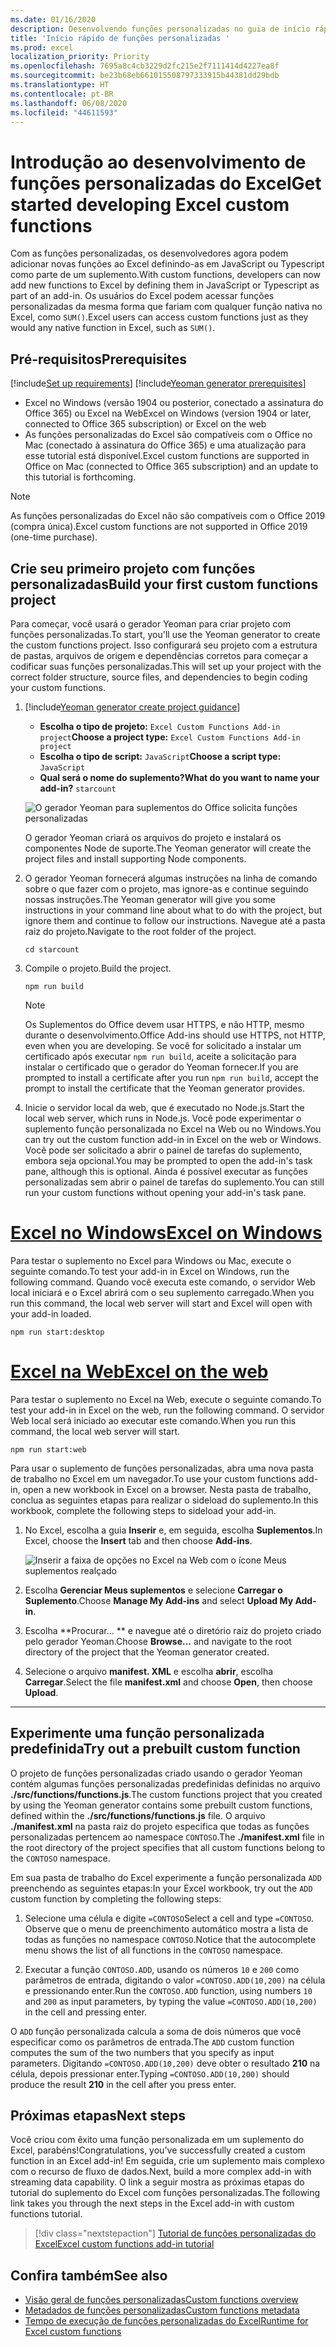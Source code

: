 ```yaml
---
ms.date: 01/16/2020
description: Desenvolvendo funções personalizadas no guia de início rápido do Excel.
title: 'Início rápido de funções personalizadas '
ms.prod: excel
localization_priority: Priority
ms.openlocfilehash: 7695a8c4cb3229d2fc215e2f7111414d4227ea8f
ms.sourcegitcommit: be23b68eb661015508797333915b44381dd29bdb
ms.translationtype: HT
ms.contentlocale: pt-BR
ms.lasthandoff: 06/08/2020
ms.locfileid: "44611593"
---
```

# <a name="get-started-developing-excel-custom-functions"></a><span data-ttu-id="577fc-103">Introdução ao desenvolvimento de funções personalizadas do Excel</span><span class="sxs-lookup"><span data-stu-id="577fc-103">Get started developing Excel custom functions</span></span>

<span data-ttu-id="577fc-104">Com as funções personalizadas, os desenvolvedores agora podem adicionar novas funções ao Excel definindo-as em JavaScript ou Typescript como parte de um suplemento.</span><span class="sxs-lookup"><span data-stu-id="577fc-104">With custom functions, developers can now add new functions to Excel by defining them in JavaScript or Typescript as part of an add-in.</span></span> <span data-ttu-id="577fc-105">Os usuários do Excel podem acessar funções personalizadas da mesma forma que fariam com qualquer função nativa no Excel, como `SUM()`.</span><span class="sxs-lookup"><span data-stu-id="577fc-105">Excel users can access custom functions just as they would any native function in Excel, such as `SUM()`.</span></span>

## <a name="prerequisites"></a><span data-ttu-id="577fc-106">Pré-requisitos</span><span class="sxs-lookup"><span data-stu-id="577fc-106">Prerequisites</span></span>

[!include[Set up requirements](../includes/set-up-dev-environment-beforehand.md)]
[!include[Yeoman generator prerequisites](../includes/quickstart-yo-prerequisites.md)]

* <span data-ttu-id="577fc-107">Excel no Windows (versão 1904 ou posterior, conectado a assinatura do Office 365) ou Excel na Web</span><span class="sxs-lookup"><span data-stu-id="577fc-107">Excel on Windows (version 1904 or later, connected to Office 365 subscription) or Excel on the web</span></span>
* <span data-ttu-id="577fc-108">As funções personalizadas do Excel são compatíveis com o Office no Mac (conectado à assinatura do Office 365) e uma atualização para esse tutorial está disponível.</span><span class="sxs-lookup"><span data-stu-id="577fc-108">Excel custom functions are supported in Office on Mac (connected to Office 365 subscription) and an update to this tutorial is forthcoming.</span></span>

>[!NOTE]
><span data-ttu-id="577fc-109">As funções personalizadas do Excel não são compatíveis com o Office 2019 (compra única).</span><span class="sxs-lookup"><span data-stu-id="577fc-109">Excel custom functions are not supported in Office 2019 (one-time purchase).</span></span>

## <a name="build-your-first-custom-functions-project"></a><span data-ttu-id="577fc-110">Crie seu primeiro projeto com funções personalizadas</span><span class="sxs-lookup"><span data-stu-id="577fc-110">Build your first custom functions project</span></span>

<span data-ttu-id="577fc-111">Para começar, você usará o gerador Yeoman para criar projeto com funções personalizadas.</span><span class="sxs-lookup"><span data-stu-id="577fc-111">To start, you'll use the Yeoman generator to create the custom functions project.</span></span> <span data-ttu-id="577fc-112">Isso configurará seu projeto com a estrutura de pastas, arquivos de origem e dependências corretos para começar a codificar suas funções personalizadas.</span><span class="sxs-lookup"><span data-stu-id="577fc-112">This will set up your project with the correct folder structure, source files, and dependencies to begin coding your custom functions.</span></span>

1. [!include[Yeoman generator create project guidance](../includes/yo-office-command-guidance.md)]

    - <span data-ttu-id="577fc-113">**Escolha o tipo de projeto:** `Excel Custom Functions Add-in project`</span><span class="sxs-lookup"><span data-stu-id="577fc-113">**Choose a project type:** `Excel Custom Functions Add-in project`</span></span>
    - <span data-ttu-id="577fc-114">**Escolha o tipo de script:** `JavaScript`</span><span class="sxs-lookup"><span data-stu-id="577fc-114">**Choose a script type:** `JavaScript`</span></span>
    - <span data-ttu-id="577fc-115">**Qual será o nome do suplemento?**</span><span class="sxs-lookup"><span data-stu-id="577fc-115">**What do you want to name your add-in?**</span></span> `starcount`

    ![O gerador Yeoman para suplementos do Office solicita funções personalizadas](../images/starcountPrompt.png)

    <span data-ttu-id="577fc-117">O gerador Yeoman criará os arquivos do projeto e instalará os componentes Node de suporte.</span><span class="sxs-lookup"><span data-stu-id="577fc-117">The Yeoman generator will create the project files and install supporting Node components.</span></span>

2. <span data-ttu-id="577fc-118">O gerador Yeoman fornecerá algumas instruções na linha de comando sobre o que fazer com o projeto, mas ignore-as e continue seguindo nossas instruções.</span><span class="sxs-lookup"><span data-stu-id="577fc-118">The Yeoman generator will give you some instructions in your command line about what to do with the project, but ignore them and continue to follow our instructions.</span></span> <span data-ttu-id="577fc-119">Navegue até a pasta raiz do projeto.</span><span class="sxs-lookup"><span data-stu-id="577fc-119">Navigate to the root folder of the project.</span></span>

    ```command&nbsp;line
    cd starcount
    ```

3. <span data-ttu-id="577fc-120">Compile o projeto.</span><span class="sxs-lookup"><span data-stu-id="577fc-120">Build the project.</span></span> 

    ```command&nbsp;line
    npm run build
    ```

    > [!NOTE]
    > <span data-ttu-id="577fc-121">Os Suplementos do Office devem usar HTTPS, e não HTTP, mesmo durante o desenvolvimento.</span><span class="sxs-lookup"><span data-stu-id="577fc-121">Office Add-ins should use HTTPS, not HTTP, even when you are developing.</span></span> <span data-ttu-id="577fc-122">Se você for solicitado a instalar um certificado após executar `npm run build`, aceite a solicitação para instalar o certificado que o gerador do Yeoman fornecer.</span><span class="sxs-lookup"><span data-stu-id="577fc-122">If you are prompted to install a certificate after you run `npm run build`, accept the prompt to install the certificate that the Yeoman generator provides.</span></span>

4. <span data-ttu-id="577fc-123">Inicie o servidor local da web, que é executado no Node.js.</span><span class="sxs-lookup"><span data-stu-id="577fc-123">Start the local web server, which runs in Node.js.</span></span> <span data-ttu-id="577fc-124">Você pode experimentar o suplemento função personalizada no Excel na Web ou no Windows.</span><span class="sxs-lookup"><span data-stu-id="577fc-124">You can try out the custom function add-in in Excel on the web or Windows.</span></span> <span data-ttu-id="577fc-125">Você pode ser solicitado a abrir o painel de tarefas do suplemento, embora seja opcional.</span><span class="sxs-lookup"><span data-stu-id="577fc-125">You may be prompted to open the add-in's task pane, although this is optional.</span></span> <span data-ttu-id="577fc-126">Ainda é possível executar as funções personalizadas sem abrir o painel de tarefas do suplemento.</span><span class="sxs-lookup"><span data-stu-id="577fc-126">You can still run your custom functions without opening your add-in's task pane.</span></span>

# <a name="excel-on-windows"></a>[<span data-ttu-id="577fc-127">Excel no Windows</span><span class="sxs-lookup"><span data-stu-id="577fc-127">Excel on Windows</span></span>](#tab/excel-windows)

<span data-ttu-id="577fc-128">Para testar o suplemento no Excel para Windows ou Mac, execute o seguinte comando.</span><span class="sxs-lookup"><span data-stu-id="577fc-128">To test your add-in in Excel on Windows, run the following command.</span></span> <span data-ttu-id="577fc-129">Quando você executa este comando, o servidor Web local iniciará e o Excel abrirá com o seu suplemento carregado.</span><span class="sxs-lookup"><span data-stu-id="577fc-129">When you run this command, the local web server will start and Excel will open with your add-in loaded.</span></span>

```command&nbsp;line
npm run start:desktop
```

# <a name="excel-on-the-web"></a>[<span data-ttu-id="577fc-130">Excel na Web</span><span class="sxs-lookup"><span data-stu-id="577fc-130">Excel on the web</span></span>](#tab/excel-online)

<span data-ttu-id="577fc-131">Para testar o suplemento no Excel na Web, execute o seguinte comando.</span><span class="sxs-lookup"><span data-stu-id="577fc-131">To test your add-in in Excel on the web, run the following command.</span></span> <span data-ttu-id="577fc-132">O servidor Web local será iniciado ao executar este comando.</span><span class="sxs-lookup"><span data-stu-id="577fc-132">When you run this command, the local web server will start.</span></span>

```command&nbsp;line
npm run start:web
```

<span data-ttu-id="577fc-133">Para usar o suplemento de funções personalizadas, abra uma nova pasta de trabalho no Excel em um navegador.</span><span class="sxs-lookup"><span data-stu-id="577fc-133">To use your custom functions add-in, open a new workbook in Excel on a browser.</span></span> <span data-ttu-id="577fc-134">Nesta pasta de trabalho, conclua as seguintes etapas para realizar o sideload do suplemento.</span><span class="sxs-lookup"><span data-stu-id="577fc-134">In this workbook, complete the following steps to sideload your add-in.</span></span>

1. <span data-ttu-id="577fc-135">No Excel, escolha a guia **Inserir** e, em seguida, escolha **Suplementos**.</span><span class="sxs-lookup"><span data-stu-id="577fc-135">In Excel, choose the **Insert** tab and then choose **Add-ins**.</span></span>

   ![Inserir a faixa de opções no Excel na Web com o ícone Meus suplementos realçado](../images/excel-cf-online-register-add-in-1.png)
   
2. <span data-ttu-id="577fc-137">Escolha **Gerenciar Meus suplementos** e selecione **Carregar o Suplemento**.</span><span class="sxs-lookup"><span data-stu-id="577fc-137">Choose **Manage My Add-ins** and select **Upload My Add-in**.</span></span>

3. <span data-ttu-id="577fc-138">Escolha \*\*Procurar... \*\* e navegue até o diretório raiz do projeto criado pelo gerador Yeoman.</span><span class="sxs-lookup"><span data-stu-id="577fc-138">Choose **Browse...** and navigate to the root directory of the project that the Yeoman generator created.</span></span>

4. <span data-ttu-id="577fc-139">Selecione o arquivo **manifest. XML** e escolha **abrir**, escolha **Carregar**.</span><span class="sxs-lookup"><span data-stu-id="577fc-139">Select the file **manifest.xml** and choose **Open**, then choose **Upload**.</span></span>

---

## <a name="try-out-a-prebuilt-custom-function"></a><span data-ttu-id="577fc-140">Experimente uma função personalizada predefinida</span><span class="sxs-lookup"><span data-stu-id="577fc-140">Try out a prebuilt custom function</span></span>

<span data-ttu-id="577fc-141">O projeto de funções personalizadas criado usando o gerador Yeoman contém algumas funções personalizadas predefinidas definidas no arquivo **./src/functions/functions.js**.</span><span class="sxs-lookup"><span data-stu-id="577fc-141">The custom functions project that you created by using the Yeoman generator contains some prebuilt custom functions, defined within the **./src/functions/functions.js** file.</span></span> <span data-ttu-id="577fc-142">O arquivo **./manifest.xml** na pasta raiz do projeto especifica que todas as funções personalizadas pertencem ao namespace `CONTOSO`.</span><span class="sxs-lookup"><span data-stu-id="577fc-142">The **./manifest.xml** file in the root directory of the project specifies that all custom functions belong to the `CONTOSO` namespace.</span></span>

<span data-ttu-id="577fc-143">Em sua pasta de trabalho do Excel experimente a função personalizada `ADD` preenchendo as seguintes etapas:</span><span class="sxs-lookup"><span data-stu-id="577fc-143">In your Excel workbook, try out the `ADD` custom function by completing the following steps:</span></span>

1. <span data-ttu-id="577fc-144">Selecione uma célula e digite `=CONTOSO`</span><span class="sxs-lookup"><span data-stu-id="577fc-144">Select a cell and type `=CONTOSO`.</span></span> <span data-ttu-id="577fc-145">Observe que o menu de preenchimento automático mostra a lista de todas as funções no namespace `CONTOSO`.</span><span class="sxs-lookup"><span data-stu-id="577fc-145">Notice that the autocomplete menu shows the list of all functions in the `CONTOSO` namespace.</span></span>

2. <span data-ttu-id="577fc-146">Executar a função `CONTOSO.ADD`, usando os números `10` e `200` como parâmetros de entrada, digitando o valor `=CONTOSO.ADD(10,200)` na célula e pressionando enter.</span><span class="sxs-lookup"><span data-stu-id="577fc-146">Run the `CONTOSO.ADD` function, using numbers `10` and `200` as input parameters, by typing the value `=CONTOSO.ADD(10,200)` in the cell and pressing enter.</span></span>

<span data-ttu-id="577fc-147">O `ADD` função personalizada calcula a soma de dois números que você especificar como os parâmetros de entrada.</span><span class="sxs-lookup"><span data-stu-id="577fc-147">The `ADD` custom function computes the sum of the two numbers that you specify as input parameters.</span></span> <span data-ttu-id="577fc-148">Digitando `=CONTOSO.ADD(10,200)` deve obter o resultado **210** na célula, depois pressionar enter.</span><span class="sxs-lookup"><span data-stu-id="577fc-148">Typing `=CONTOSO.ADD(10,200)` should produce the result **210** in the cell after you press enter.</span></span>

## <a name="next-steps"></a><span data-ttu-id="577fc-149">Próximas etapas</span><span class="sxs-lookup"><span data-stu-id="577fc-149">Next steps</span></span>

<span data-ttu-id="577fc-150">Você criou com êxito uma função personalizada em um suplemento do Excel, parabéns!</span><span class="sxs-lookup"><span data-stu-id="577fc-150">Congratulations, you've successfully created a custom function in an Excel add-in!</span></span> <span data-ttu-id="577fc-151">Em seguida, crie um suplemento mais complexo com o recurso de fluxo de dados.</span><span class="sxs-lookup"><span data-stu-id="577fc-151">Next, build a more complex add-in with streaming data capability.</span></span> <span data-ttu-id="577fc-152">O link a seguir mostra as próximas etapas do tutorial do suplemento do Excel com funções personalizadas.</span><span class="sxs-lookup"><span data-stu-id="577fc-152">The following link takes you through the next steps in the Excel add-in with custom functions tutorial.</span></span>

> [!div class="nextstepaction"]
> [<span data-ttu-id="577fc-153">Tutorial de funções personalizadas do Excel</span><span class="sxs-lookup"><span data-stu-id="577fc-153">Excel custom functions add-in tutorial</span></span>](../tutorials/excel-tutorial-create-custom-functions.md#create-a-custom-function-that-requests-data-from-the-web
)

## <a name="see-also"></a><span data-ttu-id="577fc-154">Confira também</span><span class="sxs-lookup"><span data-stu-id="577fc-154">See also</span></span>

* [<span data-ttu-id="577fc-155">Visão geral de funções personalizadas</span><span class="sxs-lookup"><span data-stu-id="577fc-155">Custom functions overview</span></span>](../excel/custom-functions-overview.md)
* [<span data-ttu-id="577fc-156">Metadados de funções personalizadas</span><span class="sxs-lookup"><span data-stu-id="577fc-156">Custom functions metadata</span></span>](../excel/custom-functions-json.md)
* [<span data-ttu-id="577fc-157">Tempo de execução de funções personalizadas do Excel</span><span class="sxs-lookup"><span data-stu-id="577fc-157">Runtime for Excel custom functions</span></span>](../excel/custom-functions-runtime.md)